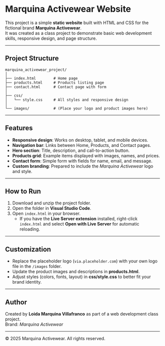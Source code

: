 # Marquina Activewear Website

This project is a simple **static website** built with HTML and CSS for the fictional brand **Marquina Activewear**.  
It was created as a class project to demonstrate basic web development skills, responsive design, and page structure.

---

## Project Structure

```
marquina_activewear_project/
│
├── index.html        # Home page
├── products.html     # Products listing page
├── contact.html      # Contact page with form
│
├── css/
│   └── style.css     # All styles and responsive design
│
└── images/           # (Place your logo and product images here)
```

---

## Features

- **Responsive design**: Works on desktop, tablet, and mobile devices.  
- **Navigation bar**: Links between Home, Products, and Contact pages.  
- **Hero section**: Title, description, and call-to-action button.  
- **Products grid**: Example items displayed with images, names, and prices.  
- **Contact form**: Simple form with fields for name, email, and message.  
- **Custom branding**: Prepared to include the *Marquina Activewear* logo and style.

---

## How to Run

1. Download and unzip the project folder.  
2. Open the folder in **Visual Studio Code**.  
3. Open `index.html` in your browser.  
   - If you have the **Live Server extension** installed, right-click `index.html` and select **Open with Live Server** for automatic reloading.  

---

## Customization

- Replace the placeholder logo (`via.placeholder.com`) with your own logo file in the `/images` folder.  
- Update the product images and descriptions in **products.html**.  
- Adjust styles (colors, fonts, layout) in **css/style.css** to better fit your brand identity.  

---

## Author

Created by **Loida Marquina Villafranco** as part of a web development class project.  
Brand: *Marquina Activewear*  

---

© 2025 Marquina Activewear. All rights reserved.
